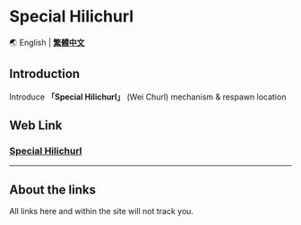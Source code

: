 # Special Hilichurl

🌏 English | **[繁體中文](README_en.md)**

## Introduction
Introduce **「Special Hilichurl」** (Wei Churl) mechanism & respawn location

## Web Link
### [Special Hilichurl](https://thc282.github.io/SpHilichurl/ "Special Hilichurl")
----------
## About the links
All links here and within the site will not track you.
